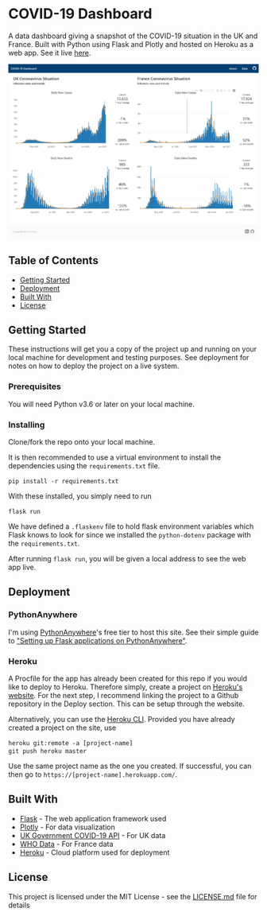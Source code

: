 # COVID-19 Dashboard

A data dashboard giving a snapshot of the COVID-19 situation in the UK and France. Built with Python using Flask and Plotly and hosted on Heroku as a web app. See it live [here](https://coviddashboard.rfoxdata.co.uk/).

![screenshot](screenshot.jpg)

## Table of Contents

- [Getting Started](#getting-started)
- [Deployment](#deployment)
- [Built With](#built-with)
- [License](#license)

## Getting Started

These instructions will get you a copy of the project up and running on your local machine for development and testing purposes. See deployment for notes on how to deploy the project on a live system.

### Prerequisites

You will need Python v3.6 or later on your local machine.

### Installing

Clone/fork the repo onto your local machine.

It is then recommended to use a virtual environment to install the dependencies using the `requirements.txt` file.

```cli
pip install -r requirements.txt
```

With these installed, you simply need to run

```cli
flask run
```

We have defined a `.flaskenv` file to hold flask environment variables which Flask knows to look for since we installed the `python-dotenv` package with the `requirements.txt`.

After running `flask run`, you will be given a local address to see the web app live.

## Deployment

### PythonAnywhere

I'm using [PythonAnywhere](https://www.pythonanywhere.com/)'s free tier to host this site. See their simple guide to ["Setting up Flask applications on PythonAnywhere"](https://help.pythonanywhere.com/pages/Flask/).

### Heroku

A Procfile for the app has already been created for this repo if you would like to deploy to Heroku. Therefore simply, create a project on [Heroku's website](https://heroku.com/). For the next step, I recommend linking the project to a Github repository in the Deploy section. This can be setup through the website.

Alternatively, you can use the [Heroku CLI](https://devcenter.heroku.com/articles/heroku-cli). Provided you have already created a project on the site, use

```cli
heroku git:remote -a [project-name]
git push heroku master
```

Use the same project name as the one you created. If successful, you can then go to `https://[project-name].herokuapp.com/`.

## Built With

- [Flask](https://flask.palletsprojects.com/en/1.1.x/) - The web application framework used
- [Plotly](https://plotly.com/python/) - For data visualization
- [UK Government COVID-19 API](https://coronavirus.data.gov.uk/details/developers-guide) - For UK data
- [WHO Data](https://covid19.who.int/) - For France data
- [Heroku](https://heroku.com/) - Cloud platform used for deployment

## License

This project is licensed under the MIT License - see the [LICENSE.md](LICENSE.md) file for details
